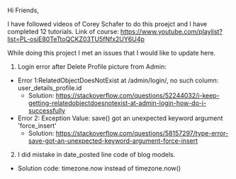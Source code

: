 Hi Friends,

I have followed videos of Corey Schafer to do this proejct and I have completed 12 tutorials. 
Link of course: https://www.youtube.com/playlist?list=PL-osiE80TeTtoQCKZ03TU5fNfx2UY6U4p

While doing this project I met an issues that I would like to update here.


1) Login error after Delete Profile picture from Admin: 
  - Error 1:RelatedObjectDoesNotExist at /admin/login/, no such column: user_details_profile.id
    - Solution: https://stackoverflow.com/questions/52244032/i-keep-getting-relatedobjectdoesnotexist-at-admin-login-how-do-i-successfully
  - Error 2: Exception Value: save() got an unexpected keyword argument 'force_insert'
    - Solution: https://stackoverflow.com/questions/58157297/type-error-save-got-an-unexpected-keyword-argument-force-insert
    
    
2) I did mistake in date_posted line code of blog models.
  - Solution code: timezone.now instead of timezone.now()
